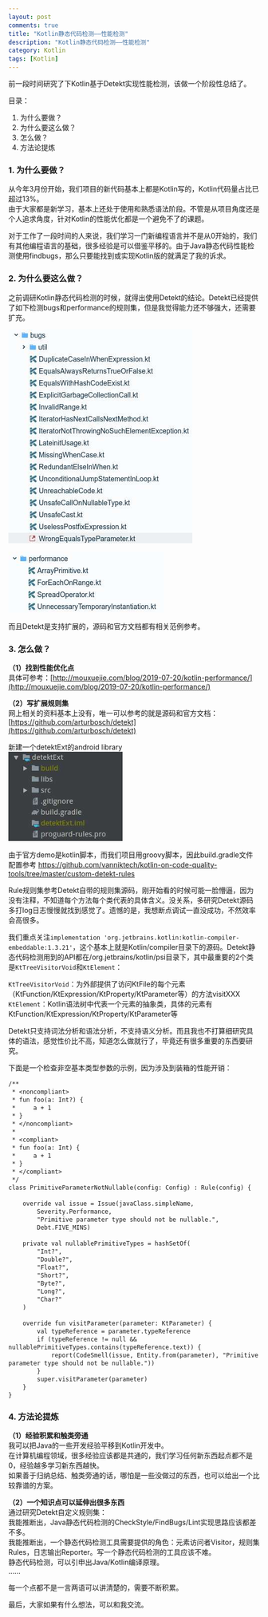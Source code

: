 ```yaml
---
layout: post
comments: true
title: "Kotlin静态代码检测——性能检测"
description: "Kotlin静态代码检测——性能检测"
category: Kotlin
tags: [Kotlin]
---
```


前一段时间研究了下Kotlin基于Detekt实现性能检测，该做一个阶段性总结了。

<!--more-->

目录：        
1. 为什么要做？        
2. 为什么要这么做？        
3. 怎么做？        
4. 方法论提炼        

###  1. 为什么要做？

从今年3月份开始，我们项目的新代码基本上都是Kotlin写的，Kotlin代码量占比已超过13%。        
由于大家都是新学习，基本上还处于使用和熟悉语法阶段。不管是从项目角度还是个人追求角度，针对Kotlin的性能优化都是一个避免不了的课题。        

对于工作了一段时间的人来说，我们学习一门新编程语言并不是从0开始的，我们有其他编程语言的基础，很多经验是可以借鉴平移的。由于Java静态代码性能检测使用findbugs，那么只要能找到或实现Kotlin版的就满足了我的诉求。

###  2. 为什么要这么做？

之前调研Kotlin静态代码检测的时候，就得出使用Detekt的结论。Detekt已经提供了如下检测bugs和performance的规则集，但是我觉得能力还不够强大，还需要扩充。

![](/image/2019-08-24-kotlin-code-static-analyze-performance/detekt-bugs-rules.jpg)

![](/image/2019-08-24-kotlin-code-static-analyze-performance/detekt-performance-rules.jpg)

而且Detekt是支持扩展的，源码和官方文档都有相关范例参考。

### 3. 怎么做？

**（1）找到性能优化点**        
具体可参考：[http://mouxuejie.com/blog/2019-07-20/kotlin-performance/](http://mouxuejie.com/blog/2019-07-20/kotlin-performance/)

**（2）写扩展规则集**        
网上相关的资料基本上没有，唯一可以参考的就是源码和官方文档：        
[https://github.com/arturbosch/detekt](https://github.com/arturbosch/detekt)

新建一个detektExt的android library        
![](/image/2019-08-24-kotlin-code-static-analyze-performance/detektExt.jpg)

由于官方demo是kotlin脚本，而我们项目用groovy脚本，因此build.gradle文件配置参考        https://github.com/vanniktech/kotlin-on-code-quality-tools/tree/master/custom-detekt-rules

Rule规则集参考Detekt自带的规则集源码，刚开始看的时候可能一脸懵逼，因为没有注释，不知道每个方法每个类代表的具体含义。没关系，多研究Detekt源码多打log日志慢慢就找到感觉了。遗憾的是，我想断点调试一直没成功，不然效率会高很多。

我们重点关注`implementation 'org.jetbrains.kotlin:kotlin-compiler-embeddable:1.3.21'`，这个基本上就是Kotlin/compiler目录下的源码。Detekt静态代码检测用到的API都在/org.jetbrains/kotlin/psi目录下，其中最重要的2个类是`KtTreeVisitorVoid`和`KtElement`：

`KtTreeVisitorVoid`：为外部提供了访问KtFile的每个元素（KtFunction/KtExpression/KtProperty/KtParameter等）的方法visitXXX        
`KtElement`：Kotlin语法树中代表一个元素的抽象类，具体的元素有KtFunction/KtExpression/KtProperty/KtParameter等        

Detekt只支持词法分析和语法分析，不支持语义分析。而且我也不打算细研究具体的语法，感觉性价比不高，知道怎么做就行了，毕竟还有很多重要的东西要研究。

下面是一个检查非空基本类型参数的示例，因为涉及到装箱的性能开销：

    /**
	 * <noncompliant>
	 * fun foo(a: Int?) {
	 *     a + 1
	 * }
	 * </noncompliant>
	 *
	 * <compliant>
	 * fun foo(a: Int) {
	 *     a + 1
	 * }
	 * </compliant>
	 */
	class PrimitiveParameterNotNullable(config: Config) : Rule(config) {

	    override val issue = Issue(javaClass.simpleName,
	        Severity.Performance,
	        "Primitive parameter type should not be nullable.",
	        Debt.FIVE_MINS)

	    private val nullablePrimitiveTypes = hashSetOf(
	        "Int?",
	        "Double?",
	        "Float?",
	        "Short?",
	        "Byte?",
	        "Long?",
	        "Char?"
	    )

	    override fun visitParameter(parameter: KtParameter) {
	        val typeReference = parameter.typeReference
	        if (typeReference != null && nullablePrimitiveTypes.contains(typeReference.text)) {
	            report(CodeSmell(issue, Entity.from(parameter), "Primitive parameter type should not be nullable."))
	        }
	        super.visitParameter(parameter)
	    }
	}

### 4. 方法论提炼

**（1）经验积累和触类旁通**        
我可以把Java的一些开发经验平移到Kotlin开发中。        
在计算机编程领域，很多经验应该都是共通的，我们学习任何新东西起点都不是0，经验越多学习新东西越快。        
如果善于归纳总结、触类旁通的话，哪怕是一些没做过的东西，也可以给出一个比较靠谱的方案。        

**（2）一个知识点可以延伸出很多东西**        
通过研究Detekt自定义规则集：        
我能推断出，Java静态代码检测的CheckStyle/FindBugs/Lint实现思路应该都差不多。        
我能推断出，一个静态代码检测工具需要提供的角色：元素访问者Visitor，规则集Rules，日志输出Reporter。写一个静态代码检测的工具应该不难。        
静态代码检测，可以引申出Java/Kotlin编译原理。        
......        

每一个点都不是一言两语可以讲清楚的，需要不断积累。

最后，大家如果有什么想法，可以和我交流。
